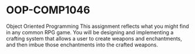 # OOP-COMP1046
Object Oriented Programming
This assignment reflects what you might find in any common RPG game. You will be designing and implementing a crafting system that allows a user to create weapons and enchantments, and then imbue those enchantments into the crafted weapons.
